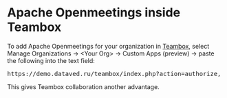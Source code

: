 <!--
Licensed under the Apache License, Version 2.0 (the "License") http://www.apache.org/licenses/LICENSE-2.0
-->
<!---
layout: post
title: Apache Openmeetings inside Teambox
date: '2012-07-16T05:41:21+00:00'
permalink: apache_openmeetings_inside_teambox
-->

# Apache Openmeetings inside Teambox

<p>To add Apache Openmeetings for your organization in <a href="http://teambox.com/">Teambox</a>, select Manage Organizations &rarr; &lt;Your Org&gt; &rarr; Custom Apps (preview) &rarr; paste the following into the text field:</p>

<pre>
https://demo.dataved.ru/teambox/index.php?action=authorize, Openmeetings
</pre>

<p>This gives Teambox collaboration another advantage.</p>
